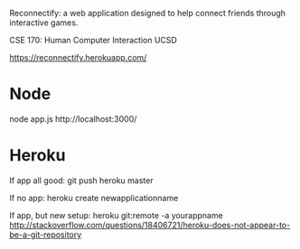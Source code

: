 Reconnectify: a web application designed to help connect friends through interactive games.

CSE 170: Human Computer Interaction
UCSD

https://reconnectify.herokuapp.com/


# Node
node app.js
http://localhost:3000/


# Heroku
If app all good:
git push heroku master

If no app:
heroku create newapplicationname

If app, but new setup:
heroku git:remote -a yourappname
http://stackoverflow.com/questions/18406721/heroku-does-not-appear-to-be-a-git-repository